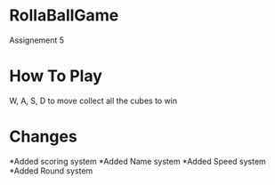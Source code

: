 # RollaBallGame
 Assignement 5
 
# How To Play
W, A, S, D to move
collect all the cubes to win
 
 # Changes
 *Added scoring system
 *Added Name system
 *Added Speed system
 *Added Round system

